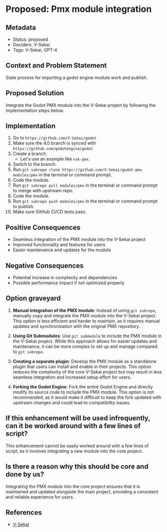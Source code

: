 # Proposed: Pmx module integration

## Metadata

- Status: proposed
- Deciders: V-Sekai
- Tags: V-Sekai, GPT-4

## Context and Problem Statement

State process for importing a godot engine module work and publish.

## Proposed Solution

Integrate the Godot PMX module into the V-Sekai project by following the implementation steps below.

## Implementation

1. Go to `https://github.com/V-Sekai/godot`
2. Make sure the 4.0 branch is synced with `https://github.com/godotengine/godot`
3. Create a branch.
   - Let's use an example like `vsk-pmx`.
4. Switch to the branch.
5. Run `git subrepo clone https://github.com/V-Sekai/godot-pmx modules/pmx` in the terminal or command prompt.
6. Code the module.
7. Run `git subrepo pull modules/pmx` in the terminal or command prompt to merge with upstream repo.
8. Code the module.
9. Run `git subrepo push modules/pmx` in the terminal or command prompt to publish.
10. Make sure GitHub CI/CD tests pass.

## Positive Consequences

- Seamless integration of the PMX module into the V-Sekai project
- Improved functionality and features for users
- Easier maintenance and updates for the module

## Negative Consequences

- Potential increase in complexity and dependencies
- Possible performance impact if not optimized properly

## Option graveyard

1. **Manual integration of the PMX module**: Instead of using `git subrepo`, manually copy and integrate the PMX module into the V-Sekai project. This option is less efficient and harder to maintain, as it requires manual updates and synchronization with the original PMX repository.

2. **Using Git Submodules**: Use `git submodule` to include the PMX module in the V-Sekai project. While this approach allows for easier updates and maintenance, it can be more complex to set up and manage compared to `git subrepo`.

3. **Creating a separate plugin**: Develop the PMX module as a standalone plugin that users can install and enable in their projects. This option reduces the complexity of the core V-Sekai project but may result in less seamless integration and increased setup effort for users.

4. **Forking the Godot Engine**: Fork the entire Godot Engine and directly modify its source code to include the PMX module. This option is not recommended, as it would make it difficult to keep the fork updated with upstream changes and could lead to compatibility issues.

## If this enhancement will be used infrequently, can it be worked around with a few lines of script?

This enhancement cannot be easily worked around with a few lines of script, as it involves integrating a new module into the core project.

## Is there a reason why this should be core and done by us?

Integrating the PMX module into the core project ensures that it is maintained and updated alongside the main project, providing a consistent and reliable experience for users.

## References

- [V-Sekai](https://v-sekai.org/)
